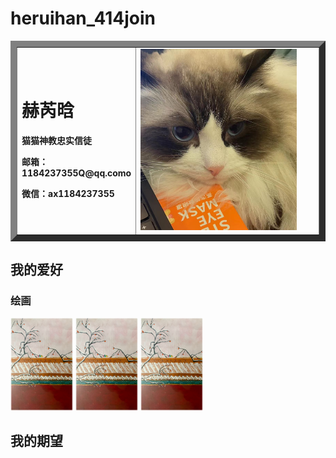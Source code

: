 # heruihan_414join
<table border="10"> 
 <tr>
  <td width="75">
    <h1>赫芮晗</h1>
    <p><b>猫猫神教忠实信徒</b></p>
    <!--<p><b>xx大学xx学院</b></p>-->
    <p><b>邮箱：1184237355Q@qq.como</b></p>
    <p><b>微信：ax1184237355</b></p>
  </td>
  <td width="500">
    <img src="/6af38f17efa3353a83e0cacc108c328.jpg" width="90%">                                                          
  </td>
 </tr>
</table>

## 我的爱好
### 绘画
 <p float="left">
  <img src="%E5%9B%BE%E7%89%871.jpg" width="100" />
  <img src="%E5%9B%BE%E7%89%871.jpg" width="100" /> 
  <img src="%E5%9B%BE%E7%89%871.jpg" width="100" />
</p>
 
## 我的期望


